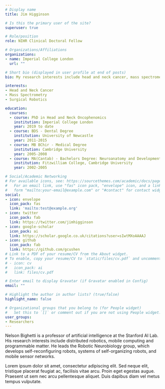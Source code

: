 ```yaml
---
# Display name
title: Jim Higginson

# Is this the primary user of the site?
superuser: true

# Role/position
role: NIHR Clinical Doctoral Fellow

# Organizations/Affiliations
organizations:
- name: Imperial College London
  url: ""

# Short bio (displayed in user profile at end of posts)
bio: My research interests include head and neck cancer, mass spectrometry and surgical robotics

interests:
- Head and Neck Cancer
- Mass Spectrometry 
- Surgical Robotics

education:
  courses:
  - course: PhD in Head and Neck Oncophenomics
    institution: Imperial College London
    year: 2019 to date
  - course: BDS - Dental Degree
    institution: University of Newcastle
    year: 2011-2015
  - course: MB BChir - Medical Degree
    institution: Cambridge University
    year: 2005-2008
  - course: MA(Cantab) - Bachelors Degree: Neuroanatomy and Development
    institution: Fitzwilliam College, Cambridge University
    year: 2002-2005

# Social/Academic Networking
# For available icons, see: https://sourcethemes.com/academic/docs/page-builder/#icons
#   For an email link, use "fas" icon pack, "envelope" icon, and a link in the
#   form "mailto:your-email@example.com" or "#contact" for contact widget.
social:
- icon: envelope
  icon_pack: fas
  link: 'mailto:test@example.org'
- icon: twitter
  icon_pack: fab
  link: https://twitter.com/jimhigginson
- icon: google-scholar
  icon_pack: ai
  link: https://scholar.google.co.uk/citations?user=sIwtMXoAAAAJ
- icon: github
  icon_pack: fab
  link: https://github.com/gcushen
# Link to a PDF of your resume/CV from the About widget.
# To enable, copy your resume/CV to `static/files/cv.pdf` and uncomment the lines below.
# - icon: cv
#   icon_pack: ai
#   link: files/cv.pdf

# Enter email to display Gravatar (if Gravatar enabled in Config)
email: ""

# Highlight the author in author lists? (true/false)
highlight_name: false

# Organizational groups that you belong to (for People widget)
#   Set this to `[]` or comment out if you are not using People widget.
user_groups:
- Researchers
---
```


Nelson Bighetti is a professor of artificial intelligence at the Stanford AI Lab. His research interests include distributed robotics, mobile computing and programmable matter. He leads the Robotic Neurobiology group, which develops self-reconfiguring robots, systems of self-organizing robots, and mobile sensor networks.

Lorem ipsum dolor sit amet, consectetur adipiscing elit. Sed neque elit, tristique placerat feugiat ac, facilisis vitae arcu. Proin eget egestas augue. Praesent ut sem nec arcu pellentesque aliquet. Duis dapibus diam vel metus tempus vulputate.
